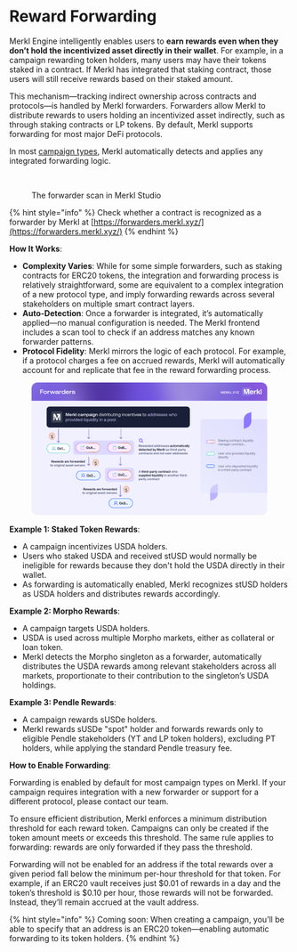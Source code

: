 # Reward Forwarding

Merkl Engine intelligently enables users to **earn rewards even when they don’t hold the incentivized asset directly in their wallet**. For example, in a campaign rewarding token holders, many users may have their tokens staked in a contract. If Merkl has integrated that staking contract, those users will still receive rewards based on their staked amount.

This mechanism—tracking indirect ownership across contracts and protocols—is handled by Merkl forwarders. Forwarders allow Merkl to distribute rewards to users holding an incentivized asset indirectly, such as through staking contracts or LP tokens. By default, Merkl supports forwarding for most major DeFi protocols.

In most [campaign types](../mechanisms/hooks/mechanisms/), Merkl automatically detects and applies any integrated forwarding logic. 

<figure><img src="../.gitbook/assets/Capture d’écran 2025-10-10 à 15.20.07 1.png" alt=""><figcaption><p>The forwarder scan in Merkl Studio</p></figcaption></figure>

{% hint style="info" %}
Check whether a contract is recognized as a forwarder by Merkl at [https://forwarders.merkl.xyz/](https://forwarders.merkl.xyz/)
{% endhint %}

**How It Works**:

* **Complexity Varies**: While for some simple forwarders, such as staking contracts for ERC20 tokens, the integration and forwarding process is relatively straightforward, some are equivalent to a complex integration of a new protocol type, and imply forwarding rewards across several stakeholders on multiple smart contract layers.
* **Auto-Detection**: Once a forwarder is integrated, it’s automatically applied—no manual configuration is needed. The Merkl frontend includes a scan tool to check if an address matches any known forwarder patterns.
* **Protocol Fidelity**: Merkl mirrors the logic of each protocol. For example, if a protocol charges a fee on accrued rewards, Merkl will automatically account for and replicate that fee in the reward forwarding process.

<figure><img src="../.gitbook/assets/Docs-merkl-forwarders.png" alt=""><figcaption></figcaption></figure>

**Example 1: Staked Token Rewards**:

* A campaign incentivizes USDA holders.
* Users who staked USDA and received stUSD would normally be ineligible for rewards because they don't hold the USDA directly in their wallet.
* As forwarding is automatically enabled, Merkl recognizes stUSD holders as USDA holders and distributes rewards accordingly.

**Example 2: Morpho Rewards**:

* A campaign targets USDA holders.
* USDA is used across multiple Morpho markets, either as collateral or loan token.
* Merkl detects the Morpho singleton as a forwarder, automatically distributes the USDA rewards among relevant stakeholders across all markets, proportionate to their contribution to the singleton’s USDA holdings.

**Example 3: Pendle Rewards**:

* A campaign rewards sUSDe holders.
* Merkl rewards sUSDe "spot" holder and forwards rewards only to eligible Pendle stakeholders (YT and LP token holders), excluding PT holders, while applying the standard Pendle treasury fee.

**How to Enable Forwarding**:

Forwarding is enabled by default for most campaign types on Merkl. If your campaign requires integration with a new forwarder or support for a different protocol, please contact our team.

To ensure efficient distribution, Merkl enforces a minimum distribution threshold for each reward token. Campaigns can only be created if the token amount meets or exceeds this threshold. The same rule applies to forwarding: rewards are only forwarded if they pass the threshold.

Forwarding will not be enabled for an address if the total rewards over a given period fall below the minimum per-hour threshold for that token. For example, if an ERC20 vault receives just $0.01 of rewards in a day and the token’s threshold is $0.10 per hour, those rewards will not be forwarded. Instead, they’ll remain accrued at the vault address.

{% hint style="info" %}
Coming soon: When creating a campaign, you’ll be able to specify that an address is an ERC20 token—enabling automatic forwarding to its token holders.
{% endhint %}